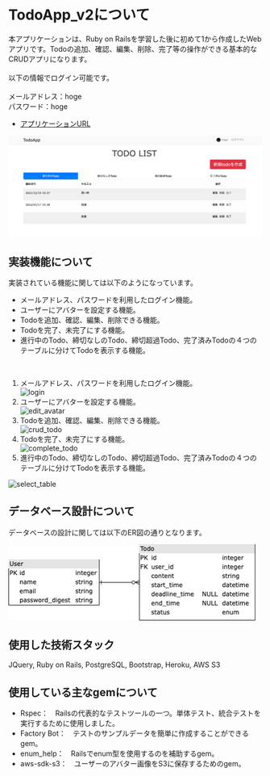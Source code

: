 # TodoApp_v2について
本アプリケーションは、Ruby on Railsを学習した後に初めて1から作成したWebアプリです。Todoの追加、確認、編集、削除、完了等の操作ができる基本的なCRUDアプリになります。
<br><br>
以下の情報でログイン可能です。<br><br>
メールアドレス：hoge<br>
パスワード：hoge
<br>
- [アプリケーションURL](https://todo-deadline-management-app.herokuapp.com/todos)
<img width="1000" alt="top画像" src="./public/images/todo_top.png">

## 実装機能について
実装されている機能に関しては以下のようになっています。
- メールアドレス、パスワードを利用したログイン機能。
- ユーザーにアバターを設定する機能。
- Todoを追加、確認、編集、削除できる機能。
- Todoを完了、未完了にする機能。
- 進行中のTodo、締切なしのTodo、締切超過Todo、完了済みTodoの４つのテーブルに分けてTodoを表示する機能。
<br>

1. メールアドレス、パスワードを利用したログイン機能。<br>
![login](https://user-images.githubusercontent.com/70850598/146749409-7d7f5736-1663-42e3-8d64-5222fd573089.gif)
2. ユーザーにアバターを設定する機能。<br>
![edit_avatar](https://user-images.githubusercontent.com/70850598/146749720-f41d3b19-b061-40a0-8569-4f86e388d37c.gif)
3. Todoを追加、確認、編集、削除できる機能。<br>
![crud_todo](https://user-images.githubusercontent.com/70850598/146749649-6fd9eee9-6bcc-44be-b6e9-f4df04544fab.gif)
4. Todoを完了、未完了にする機能。<br>
![complete_todo](https://user-images.githubusercontent.com/70850598/146749501-d73c8d5e-d82d-41fd-bc6a-b3e565282e0c.gif)
5. 進行中のTodo、締切なしのTodo、締切超過Todo、完了済みTodoの４つのテーブルに分けてTodoを表示する機能。<br>

![select_table](https://user-images.githubusercontent.com/70850598/146749582-04008429-bdd1-452c-992b-a363ef05c974.gif)

## データベース設計について
データベースの設計に関しては以下のER図の通りとなります。

<img width="490" alt="ER" src="./public/images/ER.png">

## 使用した技術スタック
JQuery, Ruby on Rails, PostgreSQL, Bootstrap, Heroku, AWS S3

## 使用している主なgemについて
- Rspec：　Railsの代表的なテストツールの一つ。単体テスト、統合テストを実行するために使用しました。
- Factory Bot：　テストのサンプルデータを簡単に作成することができるgem。
- enum_help：　Railsでenum型を使用するのを補助するgem。
- aws-sdk-s3：　ユーザーのアバター画像をS3に保存するためのgem。
